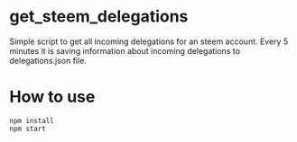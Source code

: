 # get_steem_delegations

Simple script to get all incoming delegations for an steem account. 
Every 5 minutes it is saving information about incoming delegations to delegations.json file.

# How to use

```
npm install
npm start
```

